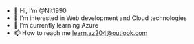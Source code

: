 - 👋 Hi, I’m @Nit1990
- 👀 I’m interested in Web development and Cloud technologies
- 🌱 I’m currently learning Azure
- 📫 How to reach me learn.az204@outlook.com

<!---
Nit1990/Nit1990 is a ✨ special ✨ repository because its `README.md` (this file) appears on your GitHub profile.
You can click the Preview link to take a look at your changes.
--->
